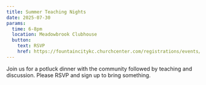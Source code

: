 ```yaml
---
title: Summer Teaching Nights
date: 2025-07-30
params:
  time: 6-8pm
  location: Meadowbrook Clubhouse
  button:
    text: RSVP
    href: https://fountaincitykc.churchcenter.com/registrations/events/2907106
---
```


Join us for a potluck dinner with the community followed by teaching and discussion. Please RSVP and sign up to bring something.
